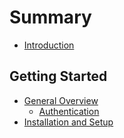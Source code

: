 # Summary

* [Introduction](README.md)

## Getting Started
  * [General Overview](system/general_overview.md)
    * [Authentication](system/auth.md)
  * [Installation and Setup](system/installation_and_setup.md)
    <!-- * [Front-end](system/auth.md)
    * [Backend](system/auth.md) -->
